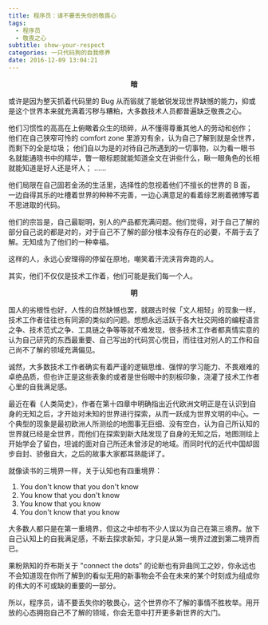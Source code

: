 ```yaml
---
title: 程序员：请不要丢失你的敬畏心
tags:
  - 程序员
  - 敬畏之心
subtitle: show-your-respect
categories: 一只代码狗的自我修养
date: 2016-12-09 13:04:21
---
```


<center><b>暗</b></center>

或许是因为整天抓着代码里的 Bug 从而锻就了能敏锐发现世界缺憾的能力，抑或是这个世界本来就充满着污秽与糟粕，大多数技术人员都普遍缺乏敬畏之心。

他们习惯性的高高在上俯瞰着众生的琐碎，从不懂得尊重其他人的劳动和创作；
他们在自己狭窄可怜的 comfort zone 里游刃有余，认为自己了解到就是全世界，而剩下的全是垃圾；
他们自以为是的对待自己所遇到的一切事物，以为看一眼书名就能通晓书中的精华，瞥一眼标题就能知道全文在讲些什么，瞅一眼角色的长相就能知道是好人还是坏人；
……

<!-- more -->

他们局限在自己固若金汤的生活里，选择性的忽视着他们不擅长的世界的 B 面，一边自得其乐的吐槽着世界的种种不完善，一边心满意足的看着综艺刷着微博写着不思进取的代码。

他们的宗旨是，自己最聪明，别人的产品都充满问题。他们觉得，对于自己了解的部分自己说的都是对的，对于自己不了解的部分根本没有存在的必要，不屑于去了解。无知成为了他们的一种幸福。

这样的人，永远心安理得的停留在原地，嘲笑着汗流浃背奔跑的人。

其实，他们不仅仅是技术工作着，他们可能是我们每一个人。
<br />

<center><b>明</b></center>

国人的劣根性也好，人性的自然缺憾也罢，就跟古时候「文人相轻」的现象一样，技术工作者往往也有同源的类似的问题。想想永远活跃于各大社交网络的编程语言之争、技术范式之争、工具链之争等等就不难发现，很多技术工作者都真情实意的认为自己研究的东西最重要、自己写出的代码赏心悦目，而往往对别人的工作和自己尚不了解的领域充满偏见。

诚然，大多数技术工作者确实有着严谨的逻辑思维、强悍的学习能力、不畏艰难的卓绝品质，但也许正是这些表象的或者是世俗眼中的刻板印象，浇灌了技术工作者心里的自我满足感。

最近在看《人类简史》，作者在第十四章中明确指出近代欧洲文明正是在认识到自身的无知之后，才开始对未知的世界进行探索，从而一跃成为世界文明的中心。一个典型的现象是最初欧洲人所测绘的地图事无巨细、没有空白，认为自己所认知的世界就已经是全世界，而他们在探索到新大陆发现了自身的无知之后，地图测绘上开始学会了留白，坦诚的面对自己所还未曾涉足的地域。而同时代的近代中国却固步自封、骄傲自大，之后的故事大家都耳熟能详了。

就像读书的三境界一样，关于认知也有四重境界：

1. You don't know that you don't know
2. You know that you don't know
3. You know that you know
4. You don't know that you know

大多数人都只是在第一重境界，但这之中却有不少人误以为自己在第三境界。放下自己认知上的自我满足感，不断去探求新知，才只是从第一境界过渡到第二境界而已。

果粉熟知的乔布斯关于 "connect the dots" 的论断也有异曲同工之妙，你永远也不会知道现在你所了解到的看似无用的新事物会不会在未来的某个时刻成为组成你的伟大的不可或缺的重要的一部分。

所以，程序员，请不要丢失你的敬畏心，这个世界你不了解的事情不胜枚举。用开放的心态拥抱自己不了解的领域，你会无意中打开更多新世界的大门。
